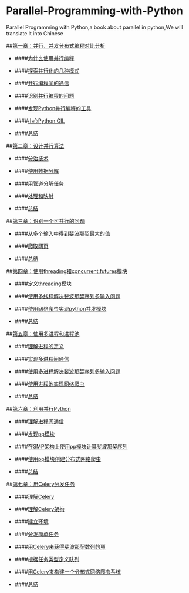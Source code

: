 # Parallel-Programming-with-Python
Parallel Programming with Python,a book about parallel in python,We will translate it  into Chinese

##[第一章：并行、并发分布式编程对比分析](https://github.com/Voidly/Parallel-Programming-with-Python/blob/master/%E7%AC%AC%E4%B8%80%E7%AB%A0/%E5%B9%B6%E8%A1%8C%E3%80%81%E5%B9%B6%E5%8F%91%E4%B8%8E%E5%88%86%E5%B8%83%E5%BC%8F%E7%BC%96%E7%A8%8B%E7%9A%84%E5%AF%B9%E6%AF%94%E5%88%86%E6%9E%90.md)

* ####[为什么使用并行编程](https://github.com/Voidly/Parallel-Programming-with-Python/blob/master/%E7%AC%AC%E4%B8%80%E7%AB%A0/%E4%B8%BA%E4%BB%80%E4%B9%88%E4%BD%BF%E7%94%A8%E5%B9%B6%E8%A1%8C%E7%BC%96%E7%A8%8B.md)

* ####[探索并行化的几种模式](https://github.com/Voidly/Parallel-Programming-with-Python/blob/master/%E7%AC%AC%E4%B8%80%E7%AB%A0/%E6%8E%A2%E7%B4%A2%E5%B9%B6%E8%A1%8C%E5%8C%96%E7%9A%84%E5%87%A0%E7%A7%8D%E6%A8%A1%E5%BC%8F.md)

* ####[并行编程间的通信](https://github.com/Voidly/Parallel-Programming-with-Python/blob/master/%E7%AC%AC%E4%B8%80%E7%AB%A0/%E5%9C%A8%E5%B9%B6%E8%A1%8C%E7%BC%96%E7%A8%8B%E9%80%9A%E4%BF%A1.md)

* ####[识别并行编程的问题](https://github.com/Voidly/Parallel-Programming-with-Python/blob/master/%E7%AC%AC%E4%B8%80%E7%AB%A0/%E8%AF%86%E5%88%AB%E5%B9%B6%E8%A1%8C%E7%BC%96%E7%A8%8B%E7%9A%84%E9%97%AE%E9%A2%98.md)

* ####[发现Python并行编程的工具](https://github.com/Voidly/Parallel-Programming-with-Python/blob/master/%E7%AC%AC%E4%B8%80%E7%AB%A0/%E5%8F%91%E7%8E%B0Python%E5%B9%B6%E8%A1%8C%E7%BC%96%E7%A8%8B%E7%9A%84%E5%B7%A5%E5%85%B7.md)

* ####[小心Python GIL](https://github.com/Voidly/Parallel-Programming-with-Python/blob/master/%E7%AC%AC%E4%B8%80%E7%AB%A0/%E5%B0%8F%E5%BF%83Python%20GIL.md)

* ####[总结](https://github.com/Voidly/Parallel-Programming-with-Python/blob/master/%E7%AC%AC%E4%B8%80%E7%AB%A0/%E6%80%BB%E7%BB%93.md)


##[第二章：设计并行算法](https://github.com/Voidly/Parallel-Programming-with-Python/blob/master/%E7%AC%AC%E4%BA%8C%E7%AB%A0/%E8%AE%BE%E8%AE%A1%E5%B9%B6%E8%A1%8C%E7%AE%97%E6%B3%95.md)

* ####[分治技术](https://github.com/Voidly/Parallel-Programming-with-Python/blob/master/%E7%AC%AC%E4%BA%8C%E7%AB%A0/%E5%88%86%E6%B2%BB%E6%8A%80%E6%9C%AF.md)

* ####[使用数据分解](https://github.com/Voidly/Parallel-Programming-with-Python/blob/master/%E7%AC%AC%E4%BA%8C%E7%AB%A0/%E4%BD%BF%E7%94%A8%E6%95%B0%E6%8D%AE%E5%88%86%E8%A7%A3.md) 

* ####[用管道分解任务](https://github.com/Voidly/Parallel-Programming-with-Python/blob/master/%E7%AC%AC%E4%BA%8C%E7%AB%A0/%E7%94%A8%E7%AE%A1%E9%81%93%E5%88%86%E8%A7%A3%E4%BB%BB%E5%8A%A1.md)

* ####[处理和映射](https://github.com/Voidly/Parallel-Programming-with-Python/blob/master/%E7%AC%AC%E4%BA%8C%E7%AB%A0/%E5%A4%84%E7%90%86%E5%92%8C%E6%98%A0%E5%B0%84.md)

* ####[总结](https://github.com/Voidly/Parallel-Programming-with-Python/blob/master/%E7%AC%AC%E4%BA%8C%E7%AB%A0/%E6%80%BB%E7%BB%93.md)


##[第三章：识别一个可并行的问题](https://github.com/Voidly/Parallel-Programming-with-Python/blob/master/%E7%AC%AC%E4%B8%89%E7%AB%A0/%E8%AF%86%E5%88%AB%E4%B8%80%E4%B8%AA%E5%8F%AF%E5%B9%B6%E8%A1%8C%E7%9A%84%E9%97%AE%E9%A2%98.md)

* ####[从多个输入中得到斐波那契最大的值](https://github.com/Voidly/Parallel-Programming-with-Python/blob/master/%E7%AC%AC%E4%B8%89%E7%AB%A0/%E4%BB%8E%E5%A4%9A%E4%B8%AA%E8%BE%93%E5%85%A5%E4%B8%AD%E5%BE%97%E5%88%B0%E6%96%90%E6%B3%A2%E9%82%A3%E5%A5%91%E6%9C%80%E5%A4%A7%E7%9A%84%E5%80%BC.md)

* ####[爬取网页](https://github.com/Voidly/Parallel-Programming-with-Python/blob/master/%E7%AC%AC%E4%B8%89%E7%AB%A0/%E7%88%AC%E5%8F%96%E7%BD%91%E9%A1%B5.md)

* ####[总结](https://github.com/Voidly/Parallel-Programming-with-Python/blob/master/%E7%AC%AC%E4%B8%89%E7%AB%A0/%E6%80%BB%E7%BB%93.md)


##[第四章：使用threading和concurrent.futures模块](https://github.com/Voidly/Parallel-Programming-with-Python/blob/master/%E7%AC%AC%E5%9B%9B%E7%AB%A0/ReadMe.md)

* ####[定义threading模块](https://github.com/Voidly/Parallel-Programming-with-Python/blob/master/%E7%AC%AC%E5%9B%9B%E7%AB%A0/%E5%AE%9A%E4%B9%89threading%E6%A8%A1%E5%9D%97.md)

* ####[使用多线程解决斐波那契序列多输入问题](https://github.com/Voidly/Parallel-Programming-with-Python/blob/master/%E7%AC%AC%E5%9B%9B%E7%AB%A0/%E4%BD%BF%E7%94%A8threading%E6%A8%A1%E5%9D%97%E8%A7%A3%E5%86%B3%E6%96%90%E6%B3%A2%E9%82%A3%E5%A5%91%E5%BA%8F%E5%88%97%E5%A4%9A%E8%BE%93%E5%85%A5%E9%97%AE%E9%A2%98.md)

* ####[使用网络爬虫实现python并发模块](https://github.com/Voidly/Parallel-Programming-with-Python/blob/master/%E7%AC%AC%E5%9B%9B%E7%AB%A0/%E4%BD%BF%E7%94%A8%E7%BD%91%E7%BB%9C%E7%88%AC%E8%99%AB%E5%AE%9E%E7%8E%B0python%E5%B9%B6%E5%8F%91%E6%A8%A1%E5%9D%97.md)

* ####[总结](https://github.com/Voidly/Parallel-Programming-with-Python/blob/master/%E7%AC%AC%E5%9B%9B%E7%AB%A0/%E6%80%BB%E7%BB%93.md)


##[第五章：使用多进程和进程池](https://github.com/Voidly/Parallel-Programming-with-Python/tree/master/%E7%AC%AC%E4%BA%94%E7%AB%A0)

* ####[理解进程的定义](https://github.com/Voidly/Parallel-Programming-with-Python/blob/master/%E7%AC%AC%E4%BA%94%E7%AB%A0/%E7%90%86%E8%A7%A3%E8%BF%9B%E7%A8%8B%E7%9A%84%E5%AE%9A%E4%B9%89.md)

* ####[实现多进程间通信](https://github.com/Voidly/Parallel-Programming-with-Python/blob/master/%E7%AC%AC%E4%BA%94%E7%AB%A0/%E5%AE%9E%E7%8E%B0%E5%A4%9A%E8%BF%9B%E7%A8%8B%E9%97%B4%E9%80%9A%E4%BF%A1.md)

* ####[使用多进程解决斐波那契序列多输入问题](https://github.com/Voidly/Parallel-Programming-with-Python/blob/master/%E7%AC%AC%E4%BA%94%E7%AB%A0/%E4%BD%BF%E7%94%A8%E5%A4%9A%E8%BF%9B%E7%A8%8B%E8%A7%A3%E5%86%B3%E6%96%90%E6%B3%A2%E9%82%A3%E5%A5%91%E5%BA%8F%E5%88%97%E5%A4%9A%E8%BE%93%E5%85%A5%E9%97%AE%E9%A2%98.md)

* ####[使用进程池实现网络爬虫](https://github.com/Voidly/Parallel-Programming-with-Python/blob/master/%E7%AC%AC%E4%BA%94%E7%AB%A0/%E4%BD%BF%E7%94%A8%E8%BF%9B%E7%A8%8B%E6%B1%A0%E5%AE%9E%E7%8E%B0%E7%BD%91%E7%BB%9C%E7%88%AC%E8%99%AB.md)

* ####[总结](https://github.com/Voidly/Parallel-Programming-with-Python/blob/master/%E7%AC%AC%E4%BA%94%E7%AB%A0/%E6%80%BB%E7%BB%93.md)


##[第六章：利用并行Python](https://github.com/Voidly/Parallel-Programming-with-Python/blob/master/%E7%AC%AC%E5%85%AD%E7%AB%A0/ReadMe.md)

* ####[理解进程间通信](https://github.com/Voidly/Parallel-Programming-with-Python/blob/master/%E7%AC%AC%E5%85%AD%E7%AB%A0/%E7%90%86%E8%A7%A3%E8%BF%9B%E7%A8%8B%E9%97%B4%E9%80%9A%E4%BF%A1.md)


* ####[发现pp模块](https://github.com/Voidly/Parallel-Programming-with-Python/blob/master/%E7%AC%AC%E5%85%AD%E7%AB%A0/%E5%8F%91%E7%8E%B0pp%E6%A8%A1%E5%9D%97.md)

* ####[在SMP架构上使用pp模块计算斐波那契序列](https://github.com/Voidly/Parallel-Programming-with-Python/blob/master/%E7%AC%AC%E5%85%AD%E7%AB%A0/%E5%9C%A8SMP%E6%9E%B6%E6%9E%84%E4%B8%8A%E4%BD%BF%E7%94%A8pp%E6%A8%A1%E5%9D%97%E8%AE%A1%E7%AE%97%E6%96%90%E6%B3%A2%E9%82%A3%E5%A5%91%E5%BA%8F%E5%88%97.md)

* ####[使用pp模块创建分布式网络爬虫](https://github.com/Voidly/Parallel-Programming-with-Python/blob/master/%E7%AC%AC%E5%85%AD%E7%AB%A0/%E4%BD%BF%E7%94%A8pp%E6%A8%A1%E5%9D%97%E5%88%9B%E5%BB%BA%E5%88%86%E5%B8%83%E5%BC%8F%E7%BD%91%E7%BB%9C%E7%88%AC%E8%99%AB.md)

* ####[总结](https://github.com/Voidly/Parallel-Programming-with-Python/blob/master/%E7%AC%AC%E5%85%AD%E7%AB%A0/%E6%80%BB%E7%BB%93.md)


##[第七章：用Celery分发任务](https://github.com/Voidly/Parallel-Programming-with-Python/blob/master/%E7%AC%AC%E4%B8%83%E7%AB%A0/ReadMe.md)

* ####[理解Celery](https://github.com/Voidly/Parallel-Programming-with-Python/blob/master/%E7%AC%AC%E4%B8%83%E7%AB%A0/%E7%90%86%E8%A7%A3Celery.md)

* ####[理解Celery架构](https://github.com/Voidly/Parallel-Programming-with-Python/blob/master/%E7%AC%AC%E4%B8%83%E7%AB%A0/%E7%90%86%E8%A7%A3Celery%E6%9E%B6%E6%9E%84.md)

* ####[建立环境](https://github.com/Voidly/Parallel-Programming-with-Python/blob/master/%E7%AC%AC%E4%B8%83%E7%AB%A0/%E5%BB%BA%E7%AB%8B%E7%8E%AF%E5%A2%83.md)

* ####[分发简单任务](https://github.com/Voidly/Parallel-Programming-with-Python/blob/master/%E7%AC%AC%E4%B8%83%E7%AB%A0/%E5%88%86%E5%8F%91%E7%AE%80%E5%8D%95%E4%BB%BB%E5%8A%A1.md)

* ####[用Celery来获得斐波那契数列的项](https://github.com/Voidly/Parallel-Programming-with-Python/blob/master/%E7%AC%AC%E4%B8%83%E7%AB%A0/%E7%94%A8Celery%E6%9D%A5%E8%8E%B7%E5%BE%97%E6%96%90%E6%B3%A2%E9%82%A3%E5%A5%91%E6%95%B0%E5%88%97%E7%9A%84%E9%A1%B9.md)

* ####[根据任务类型定义队列](https://github.com/Voidly/Parallel-Programming-with-Python/blob/master/%E7%AC%AC%E4%B8%83%E7%AB%A0/%E6%A0%B9%E6%8D%AE%E4%BB%BB%E5%8A%A1%E7%B1%BB%E5%9E%8B%E5%AE%9A%E4%B9%89%E9%98%9F%E5%88%97.md)

* ####[用Celery来构建一个分布式网络爬虫系统](https://github.com/Voidly/Parallel-Programming-with-Python/blob/master/%E7%AC%AC%E4%B8%83%E7%AB%A0/%E7%94%A8Celery%E6%9D%A5%E6%9E%84%E5%BB%BA%E4%B8%80%E4%B8%AA%E5%88%86%E5%B8%83%E5%BC%8F%E7%BD%91%E7%BB%9C%E7%88%AC%E8%99%AB%E7%B3%BB%E7%BB%9F.md)

* ####[总结](https://github.com/Voidly/Parallel-Programming-with-Python/blob/master/%E7%AC%AC%E4%B8%83%E7%AB%A0/%E6%80%BB%E7%BB%93.md)



